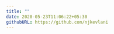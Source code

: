 ```yaml
---
title: ""
date: 2020-05-23T11:06:22+05:30
githubURL: https://github.com/njkevlani
---
```


<!-- TODO: In hst: create index layout such that if \_index.md exists, then render it, otherwise, render default index page. -->

<!-- {{< youtube 2xkNJL4gJ9E >}} -->
